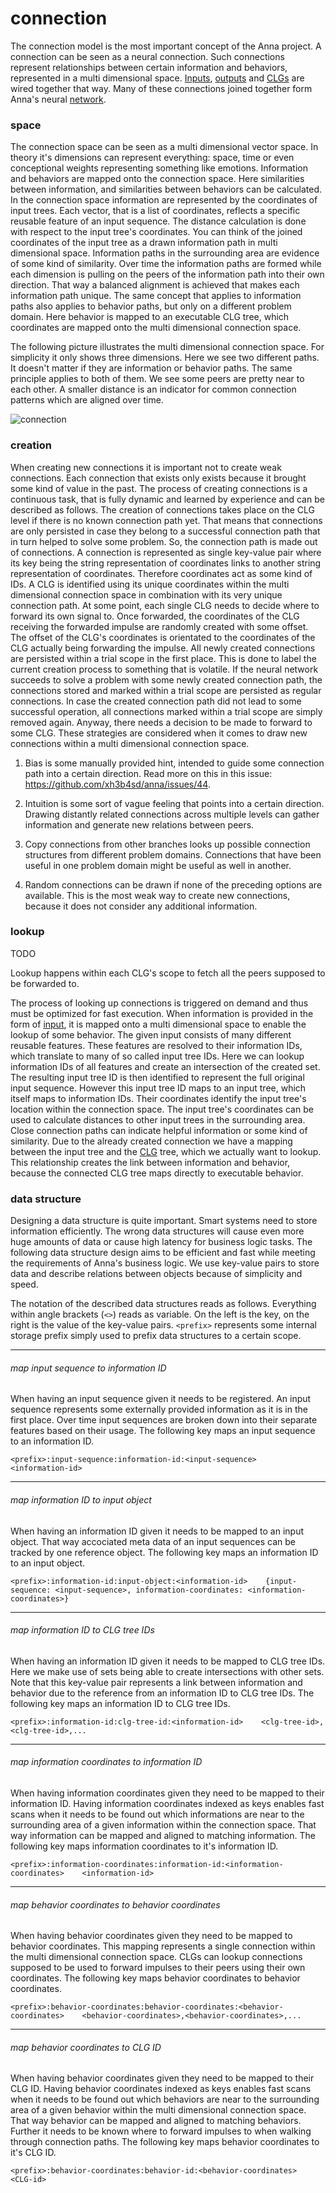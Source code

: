 # connection
The connection model is the most important concept of the Anna project. A
connection can be seen as a neural connection. Such connections represent
relationships between certain information and behaviors, represented in a
multi dimensional space. [Inputs](input.md), [outputs](output.md) and
[CLGs](clg.md) are wired together that way. Many of these connections joined
together form Anna's neural [network](network.md).

### space
The connection space can be seen as a multi dimensional vector space. In theory
it's dimensions can represent everything: space, time or even conceptional
weights representing something like emotions. Information and behaviors are
mapped onto the connection space. Here similarities between information, and
similarities between behaviors can be calculated. In the connection space
information are represented by the coordinates of input trees. Each vector,
that is a list of coordinates, reflects a specific reusable feature of an input
sequence. The distance calculation is done with respect to the input tree's
coordinates. You can think of the joined coordinates of the input tree as a
drawn information path in multi dimensional space. Information paths in the
surrounding area are evidence of some kind of similarity. Over time the
information paths are formed while each dimension is pulling on the peers of
the information path into their own direction. That way a balanced alignment is
achieved that makes each information path unique. The same concept that applies
to information paths also applies to behavior paths, but only on a different
problem domain. Here behavior is mapped to an executable CLG tree, which
coordinates are mapped onto the multi dimensional connection space.

The following picture illustrates the multi dimensional connection space. For
simplicity it only shows three dimensions. Here we see two different paths. It
doesn't matter if they are information or behavior paths. The same principle
applies to both of them. We see some peers are pretty near to each other. A
smaller distance is an indicator for common connection patterns which are
aligned over time.

![connection](image/connection.png)

### creation
When creating new connections it is important not to create weak connections.
Each connection that exists only exists because it brought some kind of value
in the past. The process of creating connections is a continuous task, that is
fully dynamic and learned by experience and can be described as follows. The
creation of connections takes place on the CLG level if there is no known
connection path yet. That means that connections are only persisted in case
they belong to a successful connection path that in turn helped to solve some
problem. So, the connection path is made out of connections. A connection is
represented as single key-value pair where its key being the string
representation of coordinates links to another string representation of
coordinates. Therefore coordinates act as some kind of IDs. A CLG is identified
using its unique coordinates within the multi dimensional connection space in
combination with its very unique connection path. At some point, each single
CLG needs to decide where to forward its own signal to. Once forwarded, the
coordinates of the CLG receiving the forwarded impulse are randomly created
with some offset. The offset of the CLG's coordinates is orientated to the
coordinates of the CLG actually being forwarding the impulse. All newly created
connections are persisted within a trial scope in the first place. This is done
to label the current creation process to something that is volatile. If the
neural network succeeds to solve a problem with some newly created connection
path, the connections stored and marked within a trial scope are persisted as
regular connections. In case the created connection path did not lead to some
successful operation, all connections marked within a trial scope are simply
removed again. Anyway, there needs a decision to be made to forward to some
CLG. These strategies are considered when it comes to draw new connections
within a multi dimensional connection space.

1. Bias is some manually provided hint, intended to guide some connection path
   into a certain direction. Read more on this in this issue:
   https://github.com/xh3b4sd/anna/issues/44.

2. Intuition is some sort of vague feeling that points into a certain
   direction. Drawing distantly related connections across multiple levels can
   gather information and generate new relations between peers.

3. Copy connections from other branches looks up possible connection structures
   from different problem domains. Connections that have been useful in one
   problem domain might be useful as well in another.

4. Random connections can be drawn if none of the preceding options are
   available. This is the most weak way to create new connections, because it
   does not consider any additional information.

### lookup

TODO

Lookup happens within each CLG's scope to fetch all the peers supposed to be forwarded to.

The process of looking up connections is triggered on demand and thus must be
optimized for fast execution. When information is provided in the form of
[input](input.md), it is mapped onto a multi dimensional space to enable the
lookup of some behavior. The given input consists of many different reusable
features. These features are resolved to their information IDs, which translate
to many of so called input tree IDs. Here we can lookup information IDs of all
features and create an intersection of the created set. The resulting input
tree ID is then identified to represent the full original input sequence.
However this input tree ID maps to an input tree, which itself maps to
information IDs. Their coordinates identify the input tree's location within
the connection space. The input tree's coordinates can be used to calculate
distances to other input trees in the surrounding area. Close connection paths
can indicate helpful information or some kind of similarity. Due to the already
created connection we have a mapping between the input tree and the
[CLG](clg.md) tree, which we actually want to lookup. This relationship creates
the link between information and behavior, because the connected CLG tree maps
directly to executable behavior.

### data structure
Designing a data structure is quite important. Smart systems need to store
information efficiently. The wrong data structures will cause even more huge
amounts of data or cause high latency for business logic tasks. The following
data structure design aims to be efficient and fast while meeting the
requirements of Anna's business logic. We use key-value pairs to store data and
describe relations between objects because of simplicity and speed.

The notation of the described data structures reads as follows. Everything
within angle brackets (`<>`) reads as variable. On the left is the key, on the
right is the value of the key-value pairs. `<prefix>` represents some internal
storage prefix simply used to prefix data structures to a certain scope.

---

###### map input sequence to information ID
When having an input sequence given it needs to be registered. An input
sequence represents some externally provided information as it is in the first
place. Over time input sequences are broken down into their separate features
based on their usage. The following key maps an input sequence to an
information ID.

```
<prefix>:input-sequence:information-id:<input-sequence>    <information-id>
```

---

###### map information ID to input object
When having an information ID given it needs to be mapped to an input object.
That way accociated meta data of an input sequences can be tracked by one
reference object. The following key maps an information ID to an input object.

```
<prefix>:information-id:input-object:<information-id>    {input-sequence: <input-sequence>, information-coordinates: <information-coordinates>}
```

---

###### map information ID to CLG tree IDs
When having an information ID given it needs to be mapped to CLG tree IDs.
Here we make use of sets being able to create intersections with other sets.
Note that this key-value pair represents a link between information and
behavior due to the reference from an information ID to CLG tree IDs. The
following key maps an information ID to CLG tree IDs.

```
<prefix>:information-id:clg-tree-id:<information-id>    <clg-tree-id>,<clg-tree-id>,...
```

---

###### map information coordinates to information ID
When having information coordinates given they need to be mapped to their
information ID. Having information coordinates indexed as keys enables fast
scans when it needs to be found out which informations are near to the
surrounding area of a given information within the connection space. That way
information can be mapped and aligned to matching information. The following
key maps information coordinates to it's information ID.

```
<prefix>:information-coordinates:information-id:<information-coordinates>    <information-id>
```

---

###### map behavior coordinates to behavior coordinates
When having behavior coordinates given they need to be mapped to behavior
coordinates. This mapping represents a single connection within the multi
dimensional connection space. CLGs can lookup connections supposed to be used
to forward impulses to their peers using their own coordinates. The following
key maps behavior coordinates to behavior coordinates.

```
<prefix>:behavior-coordinates:behavior-coordinates:<behavior-coordinates>    <behavior-coordinates>,<behavior-coordinates>,...
```

---

###### map behavior coordinates to CLG ID
When having behavior coordinates given they need to be mapped to their CLG ID.
Having behavior coordinates indexed as keys enables fast scans when it needs to
be found out which behaviors are near to the surrounding area of a given
behavior within the multi dimensional connection space. That way behavior can
be mapped and aligned to matching behaviors. Further it needs to be known where
to forward impulses to when walking through connection paths. The following key
maps behavior coordinates to it's CLG ID.

```
<prefix>:behavior-coordinates:behavior-id:<behavior-coordinates>    <CLG-id>
```
